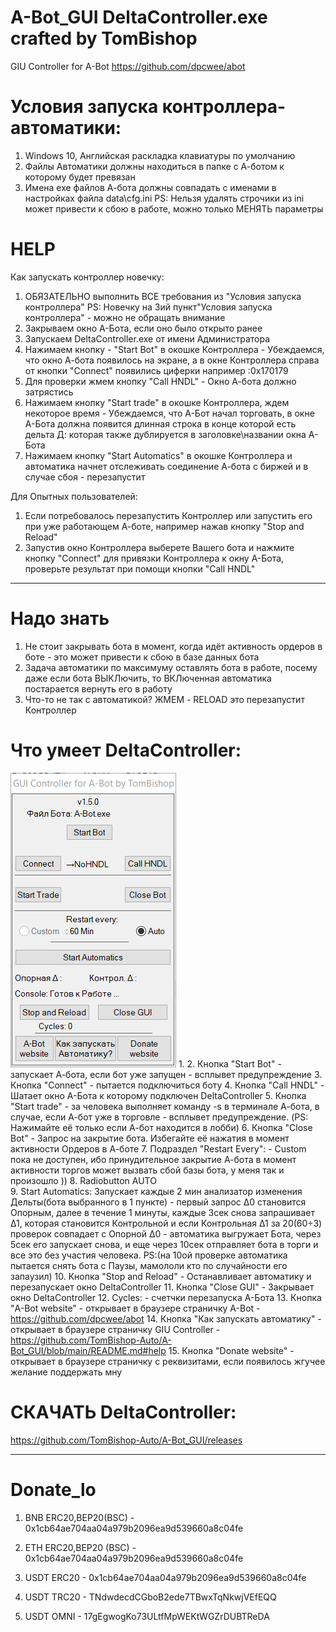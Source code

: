 # A-Bot_GUI DeltaController.exe crafted by TomBishop
GIU Controller for A-Bot https://github.com/dpcwee/abot

# Условия запуска контроллера-автоматики:
1. Windows 10, Английская раскладка клавиатуры по умолчанию
2. Файлы Автоматики должны находиться в папке с А-ботом к которому будет превязан
3. Имена exe файлов А-бота должны совпадать с именами в настройках файла data\cfg.ini PS: Нельзя удалять строчики из ini может привести к сбою в работе, можно только МЕНЯТЬ параметры

# HELP
Как запускать контроллер новечку:

1. ОБЯЗАТЕЛЬНО выполнить ВСЕ требования из "Условия запуска контроллера" PS: Новечку на 3ий пункт"Условия запуска контроллера" -  можно не обращать внимание
2. Закрываем окно А-Бота, если оно было открыто ранее
3. Запускаем DeltaController.exe от имени Администратора
4. Нажимаем кнопку - "Start Bot" в окошке Контроллера - Убеждаемся, что окно А-бота появилось на экране, а в окне Контроллера справа от кнопки "Connect" появились циферки например :0x170179
5. Для проверки жмем кнопку "Call HNDL" - Окно А-бота должно затрястись
6. Нажимаем кнопку "Start trade" в окошке Контроллера, ждем некоторое время - Убеждаемся, что А-Бот начал торговать, в окне А-Бота должна появится длинная строка в конце которой есть дельта Д: которая также дублируется в заголовке\названии окна А-Бота
7. Нажимаем кнопку "Start Automatics" в окошке Контроллера и автоматика начнет отслеживать соединение А-бота с биржей и в случае сбоя - перезапустит

Для Опытных пользователей:
1. Если потребовалось перезапустить Контроллер или запустить его при уже работающем А-боте, например нажав кнопку "Stop and Reload"
2. Запустив окно Контроллера выберете Вашего бота и нажмите кнопку "Connect" для привязки Контроллера к окну А-Бота, проверьте результат при помощи кнопки "Call HNDL"

_____________________________________________________________________________

# Надо знать
1. Не стоит закрывать бота в момент, когда идёт активность ордеров в боте - это может привести к сбою в базе данных бота
2. Задача автоматики по максимуму оставлять бота в работе, посему даже если бота ВЫКЛючить, то ВКЛюченная автоматика постарается вернуть его в работу
3. Что-то не так с автоматикой? ЖМЕМ - RELOAD это перезапустит Контроллер

# Что умеет DeltaController:
![](./pic/Main150.png)
1. 
2. Кнопка "Start Bot" - запускает А-бота, если бот уже запущен - всплывет предупреждение
3. Кнопка "Connect" - пытается подключиться боту
4. Кнопка "Call HNDL" - Шатает окно А-Бота к которому подключен DeltaController
5. Кнопка "Start trade" - за человека выполняет команду -s в терминале А-бота, в случае, если А-бот уже в торговле - всплывет предупреждение. (PS: Нажимайте её только если А-бот находится в лобби)
6. Кнопка "Close Bot" - Запрос на закрытие бота. Избегайте её нажатия в момент активности Ордеров в А-боте
7. Подраздел "Restart Every": - Custom пока не доступен, ибо принудительное закрытие А-бота в момент активности торгов может вызвать сбой базы бота, у меня так и произошло ))
8. Radiobutton AUTO  
9. Start Automatics: Запускает каждые 2 мин анализатор изменения Дельты(бота выбранного в 1 пункте) - первый запрос Δ0 становится Опорным, далее в течение 1 минуты, каждые 3сек снова запрашивает Δ1, которая становится Контрольной и если Контрольная Δ1 за 20(60÷3) проверок совпадает с Опорной Δ0 - автоматика выгружает Бота, через 5сек его запускает снова, и еще через 10сек отправляет бота в торги и все это без участия человека. PS:(на 10ой проверке автоматика пытается снять бота с Паузы, мамололи кто по случайности его запаузил)
10. Кнопка "Stop and Reload" - Останавливает автоматику и перезапускает окно DeltaController
11. Кнопка "Close GUI" - Закрывает окно DeltaController
12. Cycles: - счетчки перезапуска А-Бота
13. Кнопка "A-Bot website" - открывает в браузере страничку A-Bot - https://github.com/dpcwee/abot
14. Кнопка "Как запускать автоматику" - открывает в браузере страничку GIU Controller - https://github.com/TomBishop-Auto/A-Bot_GUI/blob/main/README.md#help
15. Кнопка "Donate website" - открывает в браузере страничку с реквизитами, если появилось жгучее желание поддержать мну

# СКАЧАТЬ DeltaController: 
https://github.com/TomBishop-Auto/A-Bot_GUI/releases
_____________________________________________________________________________
# Donate_lo

1. BNB ERC20,BEP20(BSC)        - 0x1cb64ae704aa04a979b2096ea9d539660a8c04fe
2. ETH ERC20,BEP20 (BSC)       - 0x1cb64ae704aa04a979b2096ea9d539660a8c04fe

3. USDT ERC20                  - 0x1cb64ae704aa04a979b2096ea9d539660a8c04fe
4. USDT TRC20                  - TNdwdecdCGboB2ede7TBwxTqNkwjVEfEQQ
5. USDT OMNI                   - 17gEgwogKo73ULtfMpWEKtWGZrDUBTReDA
